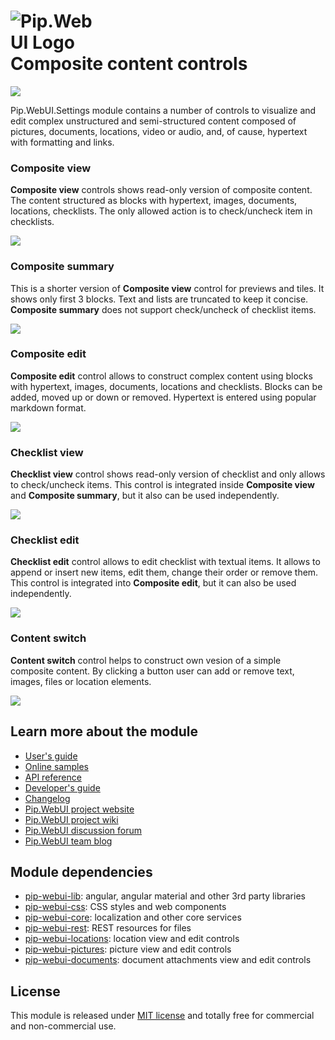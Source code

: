 # <img src="https://github.com/pip-webui/pip-webui/raw/master/doc/Logo.png" alt="Pip.WebUI Logo" style="max-width:30%"> <br/> Composite content controls

![](https://img.shields.io/badge/license-MIT-blue.svg)

Pip.WebUI.Settings module contains a number of controls to visualize and edit complex unstructured and semi-structured content composed of pictures, documents, locations, video or audio, and, of cause, hypertext with formatting and links.

### Composite view

**Composite view** controls shows read-only version of composite content. The content structured as blocks with hypertext, images, documents, locations, checklists. The only allowed action is to check/uncheck item in checklists.

<img src="https://github.com/pip-webui/pip-webui-composite/raw/master/doc/images/img-composite-view.png"/>

### Composite summary

This is a shorter version of **Composite view** control for previews and tiles. It shows only first 3 blocks. Text and lists are truncated to keep it concise. **Composite summary** does not support check/uncheck of checklist items.

<img src="https://github.com/pip-webui/pip-webui-composite/raw/master/doc/images/img-composite-summary.png"/>

### Composite edit

**Composite edit** control allows to construct complex content using blocks with hypertext, images, documents, locations and checklists. Blocks can be added, moved up or down or removed. Hypertext is entered using popular markdown format.

<img src="https://github.com/pip-webui/pip-webui-composite/raw/master/doc/images/img-composite-filled.png"/>

### Checklist view

**Checklist view** control shows read-only version of checklist and only allows to check/uncheck items. This control is integrated inside **Composite view** and **Composite summary**, but it also can be used independently.

<img src="https://github.com/pip-webui/pip-webui-composite/raw/master/doc/images/img-checklist-view.png"/>

### Checklist edit

**Checklist edit** control allows to edit checklist with textual items. It allows to append or insert new items, edit them, change their order or remove them. This control is integrated into **Composite edit**, but it can also be used independently.

<img src="https://github.com/pip-webui/pip-webui-composite/raw/master/doc/images/img-checklist-edit.png"/>

### Content switch

**Content switch** control helps to construct own vesion of a simple composite content. By clicking a button user can add or remove text, images, files or location elements.

<img src="https://github.com/pip-webui/pip-webui-composite/raw/master/doc/images/img-composite-switch.png"/>


## Learn more about the module

- [User's guide](https://github.com/pip-webui/pip-webui-composite/blob/master/doc/UsersGuide.md)
- [Online samples](http://webui.pipdevs.com/pip-webui-composite/index.html)
- [API reference](http://webui-api.pipdevs.com/pip-webui-composite/index.html)
- [Developer's guide](https://github.com/pip-webui/pip-webui-composite/blob/master/doc/DevelopersGuide.md)
- [Changelog](https://github.com/pip-webui/pip-webui-composite/blob/master/CHANGELOG.md)
- [Pip.WebUI project website](http://www.pipwebui.org)
- [Pip.WebUI project wiki](https://github.com/pip-webui/pip-webui/wiki)
- [Pip.WebUI discussion forum](https://groups.google.com/forum/#!forum/pip-webui)
- [Pip.WebUI team blog](https://pip-webui.blogspot.com/)

## <a name="dependencies"></a>Module dependencies

* [pip-webui-lib](https://github.com/pip-webui/pip-webui-lib): angular, angular material and other 3rd party libraries
* [pip-webui-css](https://github.com/pip-webui/pip-webui-css): CSS styles and web components
* [pip-webui-core](https://github.com/pip-webui/pip-webui-core): localization and other core services
* [pip-webui-rest](https://github.com/pip-webui/pip-webui-rest): REST resources for files
* [pip-webui-locations](https://github.com/pip-webui/pip-webui-locations): location view and edit controls
* [pip-webui-pictures](https://github.com/pip-webui/pip-webui-pictures): picture view and edit controls
* [pip-webui-documents](https://github.com/pip-webui/pip-webui-documents): document attachments view and edit controls

## <a name="license"></a>License

This module is released under [MIT license](License) and totally free for commercial and non-commercial use.
